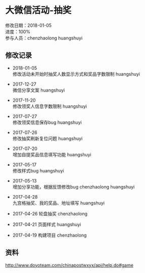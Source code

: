 # 大微信活动-抽奖
修改日期：2018-01-05  
进度：100%  
参与人员：chenzhaolong huangshuyi

## 修改记录 
- 2018-01-05   
修改活动未开始时抽奖人数显示方式和奖品字数限制 huangshuyi 

- 2017-12-27   
微信分享文案 huangshuyi 

- 2017-11-20   
修改领奖人信息字数限制 huangshuyi 

- 2017-07-27   
修改领奖信息保存bug huangshuyi 

- 2017-07-26   
修改抽奖刷新复位问题 huangshuyi 

- 2017-07-20   
增加自提奖品信息填写功能 huangshuyi 

- 2017-05-17   
修改样式bug huangshuyi   

- 2017-05-13   
增加分享功能，根据反馈修改bug chenzhaolong huangshuyi   

- 2017-04-28   
九宫格抽奖、我的奖品、地址填写 huangshuyi   

- 2017-04-26
轮盘抽奖 chenzhaolong

- 2017-04-21
页面样式 huangshuyi

- 2017-04-19
构建项目 chenzhaolong


## 资料
http://www.doyoteam.com/chinapostwxyx/api/help.do#game
